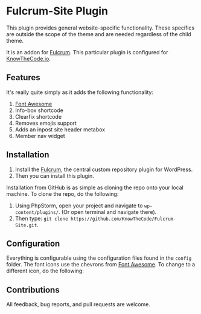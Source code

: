 # Fulcrum-Site Plugin

This plugin provides general website-specific functionality.  These specifics are outside the scope of the theme and are needed regardless of the child theme.

It is an addon for [Fulcrum](https://github.com/KnowTheCode/fulcrum).  This particular plugin is configured for [KnowTheCode.io](http://knowthecode.io).
	 	
## Features
It's really quite simply as it adds the following functionality:

1. [Font Awesome](https://fortawesome.github.io/Font-Awesome/)
2. Info-box shortcode
3. Clearfix shortcode
4. Removes emojis support
5. Adds an inpost site header metabox
6. Member nav widget

## Installation

1. Install the [Fulcrum](https://github.com/KnowTheCode/fulcrum), the central custom repository plugin for WordPress.
2. Then you can install this plugin.

Installation from GitHub is as simple as cloning the repo onto your local machine.  To clone the repo, do the following:

1. Using PhpStorm, open your project and navigate to `wp-content/plugins/`. (Or open terminal and navigate there).
2. Then type: `git clone https://github.com/KnowTheCode/Fulcrum-Site.git`.

## Configuration
Everything is configurable using the configuration files found in the `config` folder.  The font icons use the chevrons from [Font Awesome](https://fortawesome.github.io/Font-Awesome/).  To change to a different icon, do the following:

## Contributions

All feedback, bug reports, and pull requests are welcome.